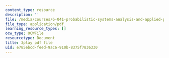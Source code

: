 ```yaml
---
content_type: resource
description: ''
file: /media/courses/6-041-probabilistic-systems-analysis-and-applied-probability-fall-2010/e785ebcdfeed9ac6910b8375f7836330_3MOahpLxj6A.pdf
file_type: application/pdf
learning_resource_types: []
ocw_type: OCWFile
resourcetype: Document
title: 3play pdf file
uid: e785ebcd-feed-9ac6-910b-8375f7836330
---
```

